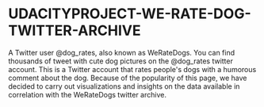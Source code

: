 # UDACITYPROJECT-WE-RATE-DOG-TWITTER-ARCHIVE
A Twitter user @dog_rates, also known as WeRateDogs. You can find thousands of tweet with cute dog pictures on the @dog_rates twitter account.
This is a Twitter account that rates people's dogs with a humorous comment about the dog.
Because of the popularity of this page, we have decided to carry out visualizations and insights on the data available in correlation with the WeRateDogs twitter archive.
